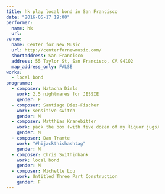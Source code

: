 ```yaml
---
title: hk play local bond in San Francisco
date: "2016-05-17 19:00"
performer:
  name: hk
  url:
venue:
  name: Center for New Music
  url: http://centerfornewmusic.com/
  shortaddress: San Francisco
  address: 55 Taylor St, San Francisco, CA 94102
  map_address_only: FALSE
works:
  - local bond
programme:
  - composer: Natacha Diels
    work: 2.5 nightmares for JESSIE
    gender: F
  - composer: Santiago Díez-Fischer
    work: sensitive switch
    gender: M
  - composer: Matthias Kranebitter
    work: pack the box (with five dozen of my liquor jugs)
    gender: M
  - composer: Dan Tramte
    work: "#hijackthishashtag"
    gender: M
  - composer: Chris Swithinbank
    work: local bond
    gender: M
  - composer: Michelle Lou
    work: Untitled Three Part Construction
    gender: F
---
```

